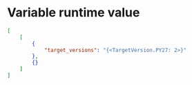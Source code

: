 # Variable runtime value

```json
[
    [
        {
            "target_versions": "{<TargetVersion.PY27: 2>}"
        },
        {}
    ]
]
```
